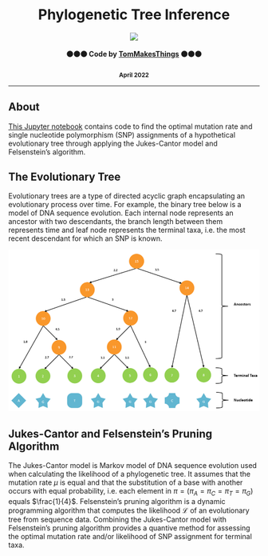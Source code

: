 <div align="center">
  <h1><b>Phylogenetic Tree Inference</b></h1>
  <img src="https://images.weserv.nl/?url=avatars.githubusercontent.com/u/61354833?v=4&h=100&w=100&fit=cover&mask=circle&maxage=7d">
  <p><b>🟠🟠🟠 Code by <a href="https://github.com/TomMakesThings">TomMakesThings</a> 🟠🟠🟠</b></p>
  <p><b><sub>April 2022</sub></b></p>
</div>

---

## About
<a href= "https://github.com/TomMakesThings/Phylogenetic-Tree/blob/main/Phylogenetics.ipynb">This Jupyter notebook</a> contains code to find the optimal mutation rate and single nucleotide polymorphism (SNP) assignments of a hypothetical evolutionary tree through applying the Jukes-Cantor model and Felsenstein’s algorithm.

## The Evolutionary Tree
Evolutionary trees are a type of directed acyclic graph encapsulating an evolutionary process over time. For example, the binary tree below is a model of DNA sequence evolution. Each internal node represents an ancestor with two descendants, the branch length between them represents time and leaf node represents the terminal taxa, i.e. the most recent descendant for which an SNP is known.

<div align="center">
  <img src="https://github.com/TomMakesThings/Phylogenetic-Tree-Inference/blob/assets/Images/Phylogenetic_Tree_Annotated.png" width=700>
</div>

## Jukes-Cantor and Felsenstein’s Pruning Algorithm
The Jukes-Cantor model is Markov model of DNA sequence evolution used when calculating the likelihood of a phylogenetic tree. It assumes that the mutation rate $\mu$ is equal and that the substitution of a base with another occurs with equal probability, i.e. each element in $\pi = (\pi_{A} = \pi_{C} = \pi_{T} = \pi_{G})$ equals $\frac{1}{4}$. Felsenstein’s pruning algorithm is a dynamic programming algorithm that computes the likelihood $\mathcal{L}$ of an evolutionary tree from sequence data. Combining the Jukes-Cantor model with Felsenstein’s pruning algorithm provides a quantive method for assessing the optimal mutation rate and/or likelihood of SNP assignment for terminal taxa.
